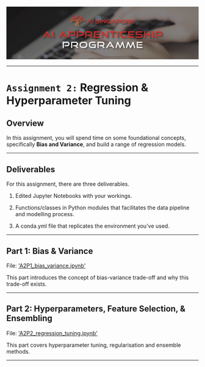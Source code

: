 <br />

<img src = "../images/AIAP-Banner.png">

---

# `Assignment 2:` Regression & Hyperparameter Tuning

## Overview

In this assignment, you will spend time on some foundational concepts, specifically __Bias and Variance__, and build a range of regression models.

---

## Deliverables
For this assignment, there are three deliverables.

1. Edited Jupyter Notebooks with your workings.

2. Functions/classes in Python modules that facilitates the data pipeline and modelling process.
   
3. A conda.yml file that replicates the environment you've used.

---

## Part 1: Bias & Variance
File: ['A2P1_bias_variance.ipynb'](A2P1_bias_variance.ipynb)

This part introduces the concept of bias-variance trade-off and why this trade-off exists.

---

## Part 2: Hyperparameters, Feature Selection, & Ensembling
File: ['A2P2_regression_tuning.ipynb'](A2P2_regression_tuning.ipynb)

This part covers hyperparameter tuning, regularisation and ensemble methods.

---


